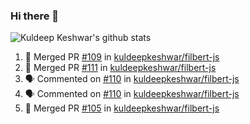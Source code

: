 ### Hi there 👋

<!--
**kuldeepkeshwar/kuldeepkeshwar** is a ✨ _special_ ✨ repository because its `README.md` (this file) appears on your GitHub profile.

Here are some ideas to get you started:

- 🔭 I’m currently working on ...
- 🌱 I’m currently learning ...
- 👯 I’m looking to collaborate on ...
- 🤔 I’m looking for help with ...
- 💬 Ask me about ...
- 📫 How to reach me: ...
- 😄 Pronouns: ...
- ⚡ Fun fact: ...
-->
![Kuldeep Keshwar's github stats](https://github-readme-stats.vercel.app/api?username=kuldeepkeshwar&show_icons=true)

<!--START_SECTION:activity-->
1. 🎉 Merged PR [#109](https://github.com//kuldeepkeshwar/filbert-js/pull/109) in [kuldeepkeshwar/filbert-js](https://github.com//kuldeepkeshwar/filbert-js)
2. 🎉 Merged PR [#111](https://github.com//kuldeepkeshwar/filbert-js/pull/111) in [kuldeepkeshwar/filbert-js](https://github.com//kuldeepkeshwar/filbert-js)
3. 🗣 Commented on [#110](https://github.com//kuldeepkeshwar/filbert-js/issues/110) in [kuldeepkeshwar/filbert-js](https://github.com//kuldeepkeshwar/filbert-js)
4. 🗣 Commented on [#110](https://github.com//kuldeepkeshwar/filbert-js/issues/110) in [kuldeepkeshwar/filbert-js](https://github.com//kuldeepkeshwar/filbert-js)
5. 🎉 Merged PR [#105](https://github.com//kuldeepkeshwar/filbert-js/pull/105) in [kuldeepkeshwar/filbert-js](https://github.com//kuldeepkeshwar/filbert-js)
<!--END_SECTION:activity-->
